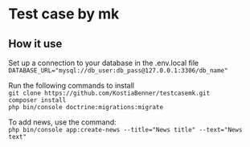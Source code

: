 # Test case by mk

## How it use

Set up a connection to your database in the .env.local file    
`DATABASE_URL="mysql://db_user:db_pass@127.0.0.1:3306/db_name"`

Run the following commands to install   
`git clone https://github.com/KostiaBenner/testcasemk.git`    
`composer install`    
`php bin/console doctrine:migrations:migrate`    

To add news, use the command:   
`php bin/console app:create-news --title="News title" --text="News text"`
